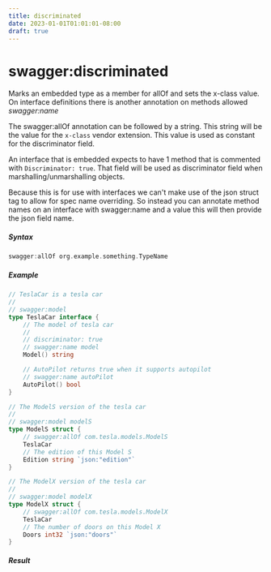 ```yaml
---
title: discriminated
date: 2023-01-01T01:01:01-08:00
draft: true
---
```

# swagger:discriminated

Marks an embedded type as  a member for allOf and sets the x-class value. On interface definitions there is another annotation on methods allowed _swagger:name_

<!--more-->

The swagger:allOf annotation can be followed by a string. This string will be the value for the `x-class` vendor extension. This value is used as constant for the discriminator field.

An interface that is embedded expects to have 1 method that is commented with `Discriminator: true`. That field will be used as discriminator field when marshalling/unmarshalling objects.

Because this is for use with interfaces we can't make use of the json struct tag to allow for spec name overriding. So instead you can annotate method names on an interface with swagger:name and a value this will then provide the json field name.

##### Syntax

```go
swagger:allOf org.example.something.TypeName
```

##### Example

```go
// TeslaCar is a tesla car
//
// swagger:model
type TeslaCar interface {
	// The model of tesla car
	//
	// discriminator: true
	// swagger:name model
	Model() string

	// AutoPilot returns true when it supports autopilot
	// swagger:name autoPilot
	AutoPilot() bool
}

// The ModelS version of the tesla car
//
// swagger:model modelS
type ModelS struct {
	// swagger:allOf com.tesla.models.ModelS
	TeslaCar
	// The edition of this Model S
	Edition string `json:"edition"`
}

// The ModelX version of the tesla car
//
// swagger:model modelX
type ModelX struct {
	// swagger:allOf com.tesla.models.ModelX
	TeslaCar
	// The number of doors on this Model X
	Doors int32 `json:"doors"`
}
```

##### Result

```yaml
```
